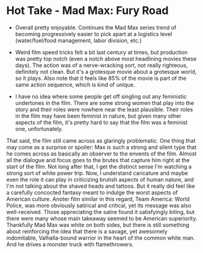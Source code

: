 # Hot Take - Mad Max: Fury Road

* Overall pretty enjoyable. Continues the Mad Max series trend of
  becoming progressively easier to pick apart at a logistics level
  (water/fuel/food management, labor division, etc.)

* Weird film speed tricks felt a bit last century at times, but
  production was pretty top notch (even a notch above most headlining
  movies these days). The action was of a nerve-wracking sort, not
  really righteous, definitely not clean. But it's a grotesque movie
  about a grotesque world, so it plays. Also note that it feels like
  85% of the movie is part of the same action sequence, which is kind
  of unique.

* I have no idea where some people get off singling out any feministic
  undertones in the film. There are some strong women that play into
  the story and their roles were nowhere near the least
  plausible. Their roles in the film may have been feminist in nature,
  but given many other aspects of the film, it's pretty hard to say
  that the film was a feminist one, unfortunately.

That said, the film still came across as glaringly problematic. One
thing that may come as a surprise or spoiler: Max is such a strong and
silent type that he comes across as basically an observer to the
envents of the film. Almost all the dialogue and focus goes to the
brutes that capture him right at the start of the film. Not long after
that, I get the distinct sense I'm watching a strong sort of white
power trip. Now, I understand caricature and maybe even the role it
can play in criticizing brutish aspects of human nature, and I'm not
talking about the shaved heads and tattoos. But it really did feel
like a carefully concocted fantasy meant to indulge the worst aspects
of American culture. Anoter film similar in this regard, Team America:
World Police, was more obviously satirical and critical, yet its
message was also well-received. Those appreciating the satire found it
satisfyingly biting, but there were many whose main takeaway seemed to
be American superiority. Thankfully Mad Max was white on both sides,
but there is still something about reinforcing the idea that there is
a savage, yet awesomely indomitable, Valhalla-bound warrior in the
heart of the common white man. And he drives a monster truck with
flamethrowers.
